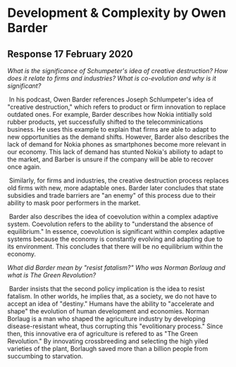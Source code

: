 # Development & Complexity by Owen Barder

## Response 17 February 2020



*What is the significance of Schumpeter's idea of creative destruction? How does it relate to firms and industries? What is co-evolution and why is it significant?*

​	In his podcast, Owen Barder references Joseph Schlumpeter's idea of "creative destruction," which refers to product or firm innovation to replace outdated ones. For example, Barder describes how Nokia intitially sold rubber products, yet successfully shifted to the telecomminications business. He uses this example to explain that firms are able to adapt to new opportunities as the demand shifts. However, Barder also describes the lack of demand for Nokia phones as smartphones become more relevant in our economy. This lack of demand has stunted Nokia's abilioty to adapt to the market, and Barber is unsure if the company will be able to recover once again. 

​	Similarly, for firms and industries, the creative destruction process replaces old firms with new, more adaptable ones. Barder later concludes that state subsidies and trade barriers are "an enemy" of this process due to their ability to mask poor performers in the market. 

​	Barder also describes the idea of coevolution within a complex adaptive system. Coevolution refers to the ability to "understand the absence of equilibrium." In essence, coevolution is significant within complex adaptive systems because the economy is constantly evolving and adapting due to its environment. This concludes that there will be no equilibrium within the economy. 

*What did Barder mean by "resist fatalism?" Who was Norman Borlaug and what is The Green Revolution?*

​	Barder insists that the second policy implication is the idea to resist fatalism. In other worlds, he implies that, as a society, we do not have to accept an idea of "destiny." Humans have the ability to "accelerate and shape" the evolution of human development and economies. Norman Borlaug is a man who shaped the agriculture industry by developing disease-resistant wheat, thus corrupting this "evolitionary process." Since then, this innovative era of agriculture is refered to as "The Green Revolution." By innovating crossbreeding and selecting the high yiled varieties of the plant, Borlaugh saved more than a billion people from succumbing to starvation. 



